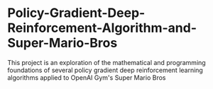 # Policy-Gradient-Deep-Reinforcement-Algorithm-and-Super-Mario-Bros
This project is an exploration of the mathematical and programming foundations of several policy gradient deep reinforcement learning algorithms applied to OpenAI Gym's Super Mario Bros
